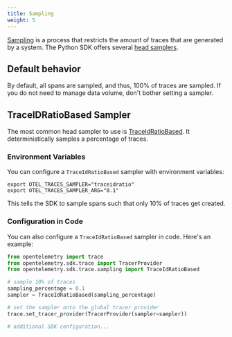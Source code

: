 ```yaml
---
title: Sampling
weight: 5
---
```


[Sampling](/docs/concepts/sampling/) is a process that restricts the amount of
traces that are generated by a system. The Python SDK offers several
[head samplers](/docs/concepts/sampling#head-sampling).

## Default behavior

By default, all spans are sampled, and thus, 100% of traces are sampled. If you
do not need to manage data volume, don't bother setting a sampler.

## TraceIDRatioBased Sampler

The most common head sampler to use is [TraceIdRatioBased][].
It deterministically samples a percentage of traces.

[TraceIdRatioBased]: https://opentelemetry-python.readthedocs.io/en/latest/sdk/trace.sampling.html#opentelemetry.sdk.trace.sampling.TraceIdRatioBased

### Environment Variables

You can configure a `TraceIdRatioBased` sampler with environment variables:

```shell
export OTEL_TRACES_SAMPLER="traceidratio"
export OTEL_TRACES_SAMPLER_ARG="0.1"
```

This tells the SDK to sample spans such that only 10% of traces get created.

### Configuration in Code

You can also configure a `TraceIdRatioBased` sampler in code. Here's an example:

```python
from opentelemetry import trace
from opentelemetry.sdk.trace import TracerProvider
from opentelemetry.sdk.trace.sampling import TraceIdRatioBased

# sample 10% of traces
sampling_percentage = 0.1
sampler = TraceIdRatioBased(sampling_percentage)

# set the sampler onto the global tracer provider
trace.set_tracer_provider(TracerProvider(sampler=sampler))

# additional SDK configuration...
```
